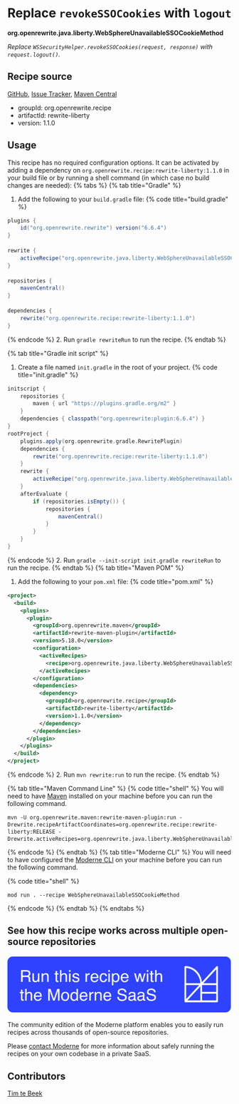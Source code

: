# Replace `revokeSSOCookies` with `logout`

**org.openrewrite.java.liberty.WebSphereUnavailableSSOCookieMethod**

_Replace `WSSecurityHelper.revokeSSOCookies(request, response)` with `request.logout()`._

## Recipe source

[GitHub](https://github.com/openrewrite/rewrite-liberty/blob/main/src/main/java/org/openrewrite/java/liberty/WebSphereUnavailableSSOCookieMethod.java), [Issue Tracker](https://github.com/openrewrite/rewrite-liberty/issues), [Maven Central](https://central.sonatype.com/artifact/org.openrewrite.recipe/rewrite-liberty/1.1.0/jar)

* groupId: org.openrewrite.recipe
* artifactId: rewrite-liberty
* version: 1.1.0


## Usage

This recipe has no required configuration options. It can be activated by adding a dependency on `org.openrewrite.recipe:rewrite-liberty:1.1.0` in your build file or by running a shell command (in which case no build changes are needed): 
{% tabs %}
{% tab title="Gradle" %}
1. Add the following to your `build.gradle` file:
{% code title="build.gradle" %}
```groovy
plugins {
    id("org.openrewrite.rewrite") version("6.6.4")
}

rewrite {
    activeRecipe("org.openrewrite.java.liberty.WebSphereUnavailableSSOCookieMethod")
}

repositories {
    mavenCentral()
}

dependencies {
    rewrite("org.openrewrite.recipe:rewrite-liberty:1.1.0")
}
```
{% endcode %}
2. Run `gradle rewriteRun` to run the recipe.
{% endtab %}

{% tab title="Gradle init script" %}
1. Create a file named `init.gradle` in the root of your project.
{% code title="init.gradle" %}
```groovy
initscript {
    repositories {
        maven { url "https://plugins.gradle.org/m2" }
    }
    dependencies { classpath("org.openrewrite:plugin:6.6.4") }
}
rootProject {
    plugins.apply(org.openrewrite.gradle.RewritePlugin)
    dependencies {
        rewrite("org.openrewrite.recipe:rewrite-liberty:1.1.0")
    }
    rewrite {
        activeRecipe("org.openrewrite.java.liberty.WebSphereUnavailableSSOCookieMethod")
    }
    afterEvaluate {
        if (repositories.isEmpty()) {
            repositories {
                mavenCentral()
            }
        }
    }
}
```
{% endcode %}
2. Run `gradle --init-script init.gradle rewriteRun` to run the recipe.
{% endtab %}
{% tab title="Maven POM" %}
1. Add the following to your `pom.xml` file:
{% code title="pom.xml" %}
```xml
<project>
  <build>
    <plugins>
      <plugin>
        <groupId>org.openrewrite.maven</groupId>
        <artifactId>rewrite-maven-plugin</artifactId>
        <version>5.18.0</version>
        <configuration>
          <activeRecipes>
            <recipe>org.openrewrite.java.liberty.WebSphereUnavailableSSOCookieMethod</recipe>
          </activeRecipes>
        </configuration>
        <dependencies>
          <dependency>
            <groupId>org.openrewrite.recipe</groupId>
            <artifactId>rewrite-liberty</artifactId>
            <version>1.1.0</version>
          </dependency>
        </dependencies>
      </plugin>
    </plugins>
  </build>
</project>
```
{% endcode %}
2. Run `mvn rewrite:run` to run the recipe.
{% endtab %}

{% tab title="Maven Command Line" %}
{% code title="shell" %}
You will need to have [Maven](https://maven.apache.org/download.cgi) installed on your machine before you can run the following command.

```shell
mvn -U org.openrewrite.maven:rewrite-maven-plugin:run -Drewrite.recipeArtifactCoordinates=org.openrewrite.recipe:rewrite-liberty:RELEASE -Drewrite.activeRecipes=org.openrewrite.java.liberty.WebSphereUnavailableSSOCookieMethod
```
{% endcode %}
{% endtab %}
{% tab title="Moderne CLI" %}
You will need to have configured the [Moderne CLI](https://docs.moderne.io/moderne-cli/cli-intro) on your machine before you can run the following command.

{% code title="shell" %}
```shell
mod run . --recipe WebSphereUnavailableSSOCookieMethod
```
{% endcode %}
{% endtab %}
{% endtabs %}

## See how this recipe works across multiple open-source repositories

[![Moderne Link Image](/.gitbook/assets/ModerneRecipeButton.png)](https://app.moderne.io/recipes/org.openrewrite.java.liberty.WebSphereUnavailableSSOCookieMethod)

The community edition of the Moderne platform enables you to easily run recipes across thousands of open-source repositories.

Please [contact Moderne](https://moderne.io/product) for more information about safely running the recipes on your own codebase in a private SaaS.

## Contributors
[Tim te Beek](mailto:tim@moderne.io)
